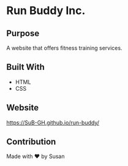 # Run Buddy Inc.

## Purpose
A website that offers fitness training services.

## Built With
* HTML
* CSS

## Website
https://SuB-GH.github.io/run-buddy/

## Contribution
Made with ❤️ by Susan
